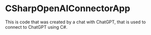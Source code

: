 # CSharpOpenAIConnectorApp
This is code that was created by a chat with ChatGPT, that is used to connect to ChatGPT using C#.
